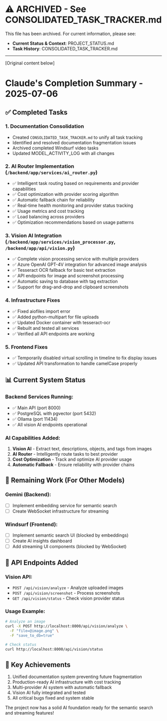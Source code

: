 # ⚠️ ARCHIVED - See CONSOLIDATED_TASK_TRACKER.md
This file has been archived. For current information, please see:
- **Current Status & Context**: PROJECT_STATUS.md
- **Task History**: CONSOLIDATED_TASK_TRACKER.md

---
[Original content below]

# Claude's Completion Summary - 2025-07-06

## ✅ Completed Tasks

### 1. Documentation Consolidation
- Created `CONSOLIDATED_TASK_TRACKER.md` to unify all task tracking
- Identified and resolved documentation fragmentation issues
- Archived completed Windsurf video tasks
- Updated MODEL_ACTIVITY_LOG with all changes

### 2. AI Router Implementation (`/backend/app/services/ai_router.py`)
- ✅ Intelligent task routing based on requirements and provider capabilities
- ✅ Cost optimization with provider scoring algorithm
- ✅ Automatic fallback chain for reliability
- ✅ Real-time health monitoring and provider status tracking
- ✅ Usage metrics and cost tracking
- ✅ Load balancing across providers
- ✅ Optimization recommendations based on usage patterns

### 3. Vision AI Integration (`/backend/app/services/vision_processor.py`, `/backend/app/api/vision.py`)
- ✅ Complete vision processing service with multiple providers
- ✅ Azure OpenAI GPT-4V integration for advanced image analysis
- ✅ Tesseract OCR fallback for basic text extraction
- ✅ API endpoints for image and screenshot processing
- ✅ Automatic saving to database with tag extraction
- ✅ Support for drag-and-drop and clipboard screenshots

### 4. Infrastructure Fixes
- ✅ Fixed aiofiles import error
- ✅ Added python-multipart for file uploads
- ✅ Updated Docker container with tesseract-ocr
- ✅ Rebuilt and tested all services
- ✅ Verified all API endpoints are working

### 5. Frontend Fixes
- ✅ Temporarily disabled virtual scrolling in timeline to fix display issues
- ✅ Updated API transformation to handle camelCase properly

## 📊 Current System Status

### Backend Services Running:
- ✅ Main API (port 8000)
- ✅ PostgreSQL with pgvector (port 5432)
- ✅ Ollama (port 11434)
- ✅ All vision AI endpoints operational

### AI Capabilities Added:
1. **Vision AI** - Extract text, descriptions, objects, and tags from images
2. **AI Router** - Intelligently route tasks to best provider
3. **Cost Optimization** - Track and optimize AI provider usage
4. **Automatic Fallback** - Ensure reliability with provider chains

## 🚧 Remaining Work (For Other Models)

### Gemini (Backend):
- [ ] Implement embedding service for semantic search
- [ ] Create WebSocket infrastructure for streaming

### Windsurf (Frontend):
- [ ] Implement semantic search UI (blocked by embeddings)
- [ ] Create AI insights dashboard
- [ ] Add streaming UI components (blocked by WebSocket)

## 📝 API Endpoints Added

### Vision API:
- `POST /api/vision/analyze` - Analyze uploaded images
- `POST /api/vision/screenshot` - Process screenshots  
- `GET /api/vision/status` - Check vision provider status

### Usage Example:
```bash
# Analyze an image
curl -X POST http://localhost:8000/api/vision/analyze \
  -F "file=@image.png" \
  -F "save_to_db=true"

# Check status
curl http://localhost:8000/api/vision/status
```

## 🎯 Key Achievements
1. Unified documentation system preventing future fragmentation
2. Production-ready AI infrastructure with cost tracking
3. Multi-provider AI system with automatic fallback
4. Vision AI fully integrated and tested
5. All critical bugs fixed and system stable

The project now has a solid AI foundation ready for the semantic search and streaming features!